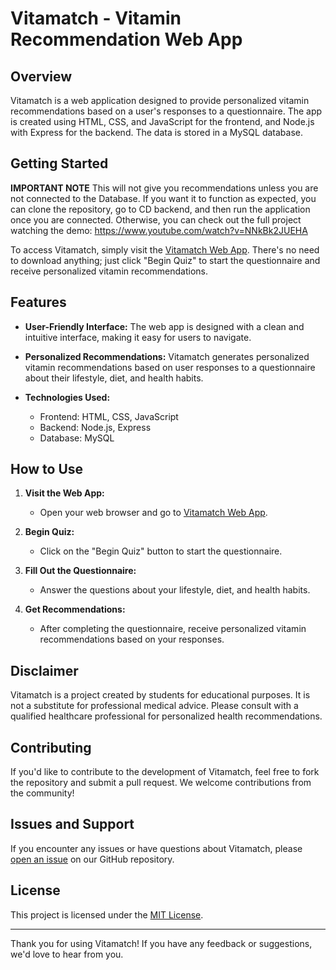 # Vitamatch - Vitamin Recommendation Web App

## Overview

Vitamatch is a web application designed to provide personalized vitamin recommendations based on a user's responses to a questionnaire. The app is created using HTML, CSS, and JavaScript for the frontend, and Node.js with Express for the backend. The data is stored in a MySQL database.

## Getting Started

**IMPORTANT NOTE**
This will not give you recommendations unless you are not connected to the Database. If you want it to function as expected, you can clone the repository, go to CD backend, and then run the application once you are connected. Otherwise, you can check out the full project watching the demo: https://www.youtube.com/watch?v=NNkBk2JUEHA

To access Vitamatch, simply visit the [Vitamatch Web App](https://vitamatch.netlify.app/). There's no need to download anything; just click "Begin Quiz" to start the questionnaire and receive personalized vitamin recommendations.

## Features

- **User-Friendly Interface:** The web app is designed with a clean and intuitive interface, making it easy for users to navigate.

- **Personalized Recommendations:** Vitamatch generates personalized vitamin recommendations based on user responses to a questionnaire about their lifestyle, diet, and health habits.

- **Technologies Used:**
  - Frontend: HTML, CSS, JavaScript
  - Backend: Node.js, Express
  - Database: MySQL

## How to Use

1. **Visit the Web App:**
   - Open your web browser and go to [Vitamatch Web App](https://vitamatch.netlify.app/).

2. **Begin Quiz:**
   - Click on the "Begin Quiz" button to start the questionnaire.

3. **Fill Out the Questionnaire:**
   - Answer the questions about your lifestyle, diet, and health habits.

4. **Get Recommendations:**
   - After completing the questionnaire, receive personalized vitamin recommendations based on your responses.

## Disclaimer

Vitamatch is a project created by students for educational purposes. It is not a substitute for professional medical advice. Please consult with a qualified healthcare professional for personalized health recommendations.

## Contributing

If you'd like to contribute to the development of Vitamatch, feel free to fork the repository and submit a pull request. We welcome contributions from the community!

## Issues and Support

If you encounter any issues or have questions about Vitamatch, please [open an issue](link/to/issue/tracker) on our GitHub repository.

## License

This project is licensed under the [MIT License](link/to/license).

---

Thank you for using Vitamatch! If you have any feedback or suggestions, we'd love to hear from you.
